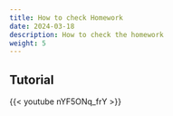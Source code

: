 ```yaml
---
title: How to check Homework
date: 2024-03-18
description: How to check the homework
weight: 5
---
```


## Tutorial

{{< youtube nYF5ONq_frY >}}

